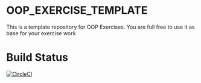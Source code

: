 # OOP_EXERCISE_TEMPLATE

This is a template repository for OOP Exercises. You are full free to use it as base for your exercise work

# Build Status
[![CircleCI](https://circleci.com/gh/DeadBlasoul/oop_exercise_template.svg?style=svg)](https://circleci.com/gh/DeadBlasoul/oop_exercise_template)
